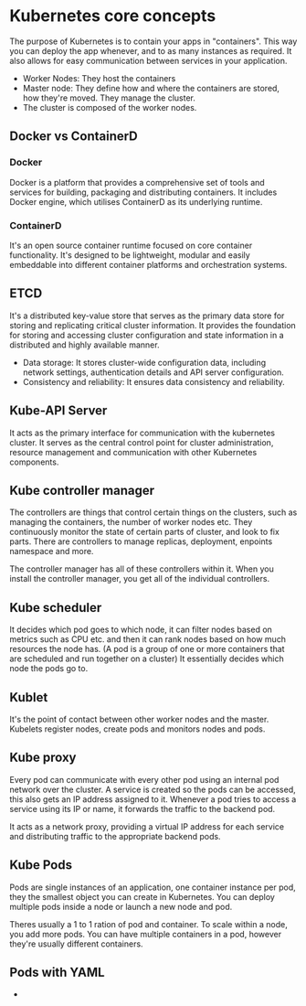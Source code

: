 # Kubernetes core concepts
The purpose of Kubernetes is to contain your apps in "containers". This way you can deploy the app whenever, and to as many instances as required. It also allows for easy communication between services in your application. 
- Worker Nodes: They host the containers
- Master node: They define how and where the containers are stored, how they're moved. They manage the cluster.
- The cluster is composed of the worker nodes.

## Docker vs ContainerD
### Docker
Docker is a platform that provides a comprehensive set of tools and services for building, packaging and distributing containers. It includes Docker engine, which utilises ContainerD as its underlying runtime.

### ContainerD
It's an open source container runtime focused on core container functionality. It's designed to be lightweight, modular and easily embeddable into different container platforms and orchestration systems. 

## ETCD
It's a distributed key-value store that serves as the primary data store for storing and replicating critical cluster information. It provides the foundation for storing and accessing cluster configuration and state information in a distributed and highly available manner. 

- Data storage: It stores cluster-wide configuration data, including network settings, authentication details and API server configuration. 
- Consistency and reliability: It ensures data consistency and reliability.

## Kube-API Server
It acts as the primary interface for communication with the kubernetes cluster. It serves as the central control point for cluster administration, resource management and communication with other Kubernetes components. 

## Kube controller manager
The controllers are things that control certain things on the clusters, such as managing the containers, the number of worker nodes etc. They continuously monitor the state of certain parts of cluster, and look to fix parts. There are controllers to manage replicas, deployment, enpoints namespace and more. 

The controller manager has all of these controllers within it. When you install the controller manager, you get all of the individual controllers. 

## Kube scheduler
It decides which pod goes to which node, it can filter nodes based on metrics such as CPU etc. and then it can rank nodes based on how much resources the node has. (A pod is a group of one or more containers that are scheduled and run together on a cluster) It essentially decides which node the pods go to. 

## Kublet
It's the point of contact between other worker nodes and the master. Kubelets register nodes, create pods and monitors nodes and pods.

## Kube proxy
Every pod can communicate with every other pod using an internal pod network over the cluster. A service is created so the pods can be accessed, this also gets an IP address assigned to it. Whenever a pod tries to access a service using its IP or name, it forwards the traffic to the backend pod.

It acts as a network proxy, providing a virtual IP address for each service and distributing traffic to the appropriate backend pods. 

## Kube Pods
Pods are single instances of an application, one container instance per pod, they the smallest object you can create in Kubernetes. You can deploy multiple pods inside a node or launch a new node and pod.

Theres usually a 1 to 1 ration of pod and container. To scale within a node, you add more pods. You can have multiple containers in a pod, however they're usually different containers. 

## Pods with YAML
- 
